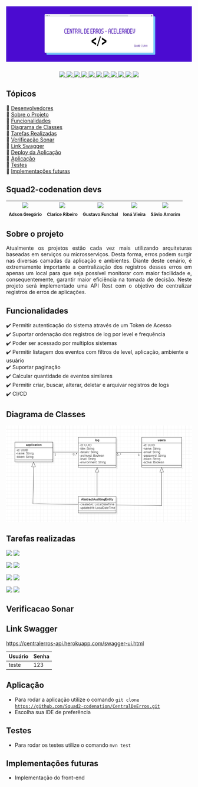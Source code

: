 <h1 align="center"><img width="900" height="150" src="https://github.com/Squad2-codenation/CentralDeErros/blob/develop/banner_inicio.jpeg"></h1>

<p align="center">
  <a href="https://www.java.com/pt_BR/">
    <img src="https://img.shields.io/static/v1?label=java&message=1.8&color=blue&style=for-the-badge&logo=JAVA"/>
  </a>
  <a href="https://spring.io/">
    <img src="https://img.shields.io/static/v1?label=spring&message=framework&color=green&style=for-the-badge&logo=SPRING"/>
  </a>
  <a href="https://www.heroku.com/">
    <img src="https://img.shields.io/static/v1?label=heroku&message=deploy&color=blueviolet&style=for-the-badge&logo=HEROKU"/>
  </a>
  <a href="https://maven.apache.org/">
    <img src="https://img.shields.io/static/v1?label=maven&message=3.5.1&color=orange&style=for-the-badge&logo=APACHE"/>
  </a>
  <a href="https://www.postgresql.org/">
    <img src="https://img.shields.io/static/v1?label=postgres&message=database&color=blue&style=for-the-badge&logo=POSTGRESQL"/>
  </a>
  <a href="https://www.sonarqube.org/">
    <img src="https://img.shields.io/static/v1?label=sonar&message=6.7.7&color=blue&style=for-the-badge&logo=SONARQUBE"/>
  </a>
  <a href="https://www.postman.com/">
    <img src="https://img.shields.io/static/v1?label=postman&message=7.27.1&color=orange&style=for-the-badge&logo=POSTMAN"/>
  </a>
  <a href="https://swagger.io/">
    <img src="https://img.shields.io/static/v1?label=swagger&message=framework&color=green&style=for-the-badge&logo=SWAGGER"/>
  </a>
  <a href="https://trello.com/">
    <img src="https://img.shields.io/static/v1?label=trello&message=follow%20up&color=blue&style=for-the-badge&logo=TRELLO"/>
  </a>
  <a href="https://github.com/features/actions">
    <img src="https://img.shields.io/static/v1?label=github%20actions&message=CI/CD&color=blue&style=for-the-badge&logo=GITHUB"/>
  </a>
    <img src="http://img.shields.io/static/v1?label=STATUS&message=desenvolvimento&color=blue&style=for-the-badge"/>
</p>

## Tópicos
:white_square_button: [Desenvolvedores](#squad2-codenation-devs)  
:white_square_button: [Sobre o Projeto](#sobre-o-projeto)  
:white_square_button: [Funcionalidades](#funcionalidades)  
:white_square_button: [Diagrama de Classes](#diagrama-de-classes)   
:white_square_button: [Tarefas Realizadas](#tarefas-realizadas)  
:white_square_button: [Verificação Sonar](#verificacao-sonar)  
:white_square_button: [Link Swagger](#link-swagger)  
:white_square_button: [Deploy da Aplicação](#deploy-da-aplicação)  
:white_square_button: [Aplicação](#aplicação)  
:white_square_button: [Testes](#testes)  
:white_square_button: [Implementações futuras](#implementações-futuras)  

## Squad2-codenation devs
[<img src="https://avatars1.githubusercontent.com/u/19240084?s=460&u=49e6d58063c57d8f98d087601b57f3794b5b253b&v=4" width=115 > <br> <sub> Adson Gregório  </sub>](https://github.com/adsonmg) | [<img src="https://avatars0.githubusercontent.com/u/55720745?s=460&u=f743d6664292354498de02607678e58f22f46db4&v=4" width=115 > <br> <sub> Clarice Ribeiro </sub>](https://github.com/Claarice) | [<img src="https://avatars3.githubusercontent.com/u/30726011?s=460&u=b8973775460e3c41e54a2b8d03ed79955a7ddca2&v=4" width=115 > <br> <sub> Gustavo Funchal </sub>](https://github.com/Delagustta) | [<img src="https://avatars2.githubusercontent.com/u/33843669?s=460&v=4" width=115 > <br> <sub> Ioná Vieira  </sub>](https://github.com/ionavieira) | [<img src="https://avatars3.githubusercontent.com/u/48466006?s=400&u=1e7e1fd6fcfb5e52d8d703f39f14defc3084ba00&v=4" width=115 > <br> <sub> Sávio Amorim </sub>](https://github.com/savioamorim) |
| --- | --- | --- | --- | --- |

## Sobre o projeto
<p align="justify">Atualmente os projetos estão cada vez mais utilizando arquiteturas baseadas em serviços ou microsserviços. Desta forma, erros podem surgir nas diversas camadas da aplicação e ambientes. Diante deste cenário, é extremamente importante a centralização dos registros desses erros em apenas um local para que seja possível monitorar com maior facilidade e, consequentemente, garantir maior eficiência na tomada de decisão. Neste projeto será implementado uma API Rest com o objetivo de centralizar registros de erros de aplicações.</p>

## Funcionalidades
:heavy_check_mark: Permitir autenticação do sistema através de um Token de Acesso  
:heavy_check_mark: Suportar ordenação dos registros de log por level e frequência  
:heavy_check_mark: Poder ser acessado por multiplos sistemas  
:heavy_check_mark: Permitir listagem dos eventos com filtros de level, aplicação, ambiente e usuário  
:heavy_check_mark: Suportar paginação  
:heavy_check_mark: Calcular quantidade de eventos similares  
:heavy_check_mark: Permitir criar, buscar, alterar, deletar e arquivar registros de logs  
:heavy_check_mark: CI/CD    

## Diagrama de Classes
<img src="https://github.com/Squad2-codenation/CentralDeErros/blob/master/DiagramaDeClasses_1.png"/>

## Tarefas realizadas
<p>
  <img src="https://img.shields.io/badge/DEVOPS-5%20TAREFAS-blue"/> 
  <img src="https://img.shields.io/badge/REALIZADAS-0%25-red"/>
</p>
<p>
  <img src="https://img.shields.io/badge/BACK-END-34%20TAREFAS-blue"/> 
  <img src="https://img.shields.io/badge/REALIZADAS-73,53%25-yellow"/>
</p>
<p>
  <img src="https://img.shields.io/badge/DOCUMENTACAO-7%20TAREFAS-blue"/> 
  <img src="https://img.shields.io/badge/REALIZADAS-42,86%25-yellow"/>
</p>
<p>
  <img src="https://img.shields.io/badge/BANCO%20DE%20DADOS-5%20TAREFAS-blue"/> 
  <img src="https://img.shields.io/badge/REALIZADAS-80%25-green"/>
</p>

## Verificacao Sonar

## Link Swagger 
https://centralerros-api.herokuapp.com/swagger-ui.html

<table>
  <thead>
    <th>Usuário</th>
    <th>Senha</th>
  </thead>
  <tbody>
    <tr> 
      <td>teste</td>
      <td>123</td>
    </tr>
  </tbody>  
</table>

## Aplicação
* Para rodar a aplicação utilize o comando <code>git clone https://github.com/Squad2-codenation/CentralDeErros.git</code>
* Escolha sua IDE de preferência

## Testes
* Para rodar os testes utilize o comando <code>mvn test</code>

## Implementações futuras
* Implementação do front-end

